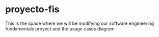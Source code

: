 # proyecto-fis
This is the space where we will be modifying our software engineering fundamentals proyect and the usage cases diagram
